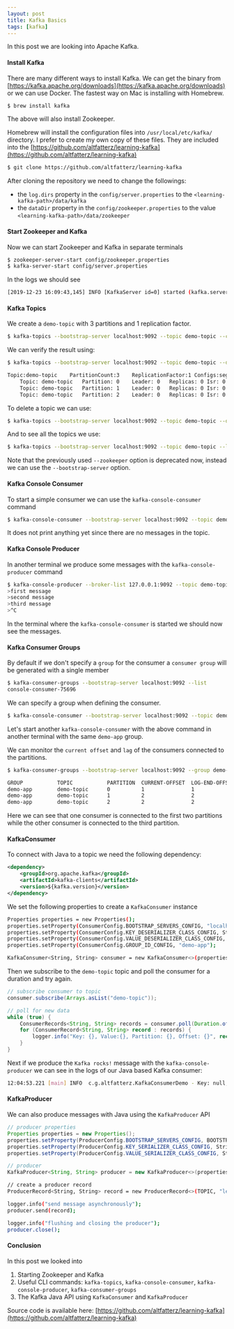 ```yaml
---
layout: post
title: Kafka Basics
tags: [kafka]
---
```


In this post we are looking into Apache Kafka. 

#### Install Kafka

There are many different ways to install Kafka. We can get the binary from [https://kafka.apache.org/downloads](https://kafka.apache.org/downloads) 
or we can use Docker. The fastest way on Mac is installing with Homebrew. 

```bash
$ brew install kafka
```

The above will also install Zookeeper.

Homebrew will install the configuration files into `/usr/local/etc/kafka/` directory. I prefer to create my own copy of these files.
They are included into the [https://github.com/altfatterz/learning-kafka](https://github.com/altfatterz/learning-kafka) 

```bash
$ git clone https://github.com/altfatterz/learning-kafka
```   

After cloning the repository we need to change the followings:
 
* the `log.dirs` property in the `config/server.properties` to the `<learning-kafka-path>/data/kafka` 
* the `dataDir` property in the `config/zookeeper.properties` to the value `<learning-kafka-path>/data/zookeeper`

#### Start Zookeeper and Kafka

Now we can start Zookeeper and Kafka in separate terminals

```bash
$ zookeeper-server-start config/zookeeper.properties
$ kafka-server-start config/server.properties
```

In the logs we should see

```bash
[2019-12-23 16:09:43,145] INFO [KafkaServer id=0] started (kafka.server.KafkaServer)
```

#### Kafka Topics

We create a `demo-topic` with 3 partitions and 1 replication factor.

```bash
$ kafka-topics --bootstrap-server localhost:9092 --topic demo-topic --create --partitions 3 --replication-factor 1
```

We can verify the result using:

```bash
$ kafka-topics --bootstrap-server localhost:9092 --topic demo-topic --describe

Topic:demo-topic	PartitionCount:3	ReplicationFactor:1	Configs:segment.bytes=1073741824
	Topic: demo-topic	Partition: 0	Leader: 0	Replicas: 0	Isr: 0
	Topic: demo-topic	Partition: 1	Leader: 0	Replicas: 0	Isr: 0
	Topic: demo-topic	Partition: 2	Leader: 0	Replicas: 0	Isr: 0
```

To delete a topic we can use:

```bash
$ kafka-topics --bootstrap-server localhost:9092 --topic demo-topic --delete
```

And to see all the topics we use:

```bash
$ kafka-topics --bootstrap-server localhost:9092 --topic demo-topic --list
```

Note that the previously used `--zookeeper` option is deprecated now, instead we can use the `--bootstrap-server` option.
  
#### Kafka Console Consumer

To start a simple consumer we can use the `kafka-console-consumer` command

```bash
$ kafka-console-consumer --bootstrap-server localhost:9092 --topic demo-topic
```

It does not print anything yet since there are no messages in the topic.

#### Kafka Console Producer

In another terminal we produce some messages with the `kafka-console-producer` command

```bash
$ kafka-console-producer --broker-list 127.0.0.1:9092 --topic demo-topic
>first message
>second message
>third message
>^C
```

In the terminal where the `kafka-console-consumer` is started we should now see the messages.

#### Kafka Consumer Groups

By default if we don't specify a `group` for the consumer a `consumer group` will be generated with a single member   

```bash
$ kafka-consumer-groups --bootstrap-server localhost:9092 --list
console-consumer-75696
```

We can specify a group when defining the consumer. 

```bash
$ kafka-console-consumer --bootstrap-server localhost:9092 --topic demo-topic --group demo-app
```

Let's start another `kafka-console-consumer` with the above command in another terminal with the same `demo-app` group.  

We can monitor the `current offset` and `lag` of the consumers connected to the partitions.

```bash
$ kafka-consumer-groups --bootstrap-server localhost:9092 --group demo-app --describe

GROUP           TOPIC           PARTITION  CURRENT-OFFSET  LOG-END-OFFSET  LAG             CONSUMER-ID                                     HOST            CLIENT-ID
demo-app        demo-topic      0          1               1               0               consumer-1-7e3aa047-c981-4be1-bfac-c0e90305de12 /192.168.1.6    consumer-1
demo-app        demo-topic      1          2               2               0               consumer-1-7e3aa047-c981-4be1-bfac-c0e90305de12 /192.168.1.6    consumer-1
demo-app        demo-topic      2          2               2               0               consumer-1-a1cf8bb1-5aef-4e09-8d88-d3bdc2ff6f33 /192.168.1.6    consumer-1
```

Here we can see that one consumer is connected to the first two partitions while the other consumer is connected to the third partition.

#### KafkaConsumer

To connect with Java to a topic we need the following dependency:

```xml
<dependency>
    <groupId>org.apache.kafka</groupId>
    <artifactId>kafka-clients</artifactId>
    <version>${kafka.version}</version>
</dependency>
```

We set the following properties to create a `KafkaConsumer` instance

```bash
Properties properties = new Properties();
properties.setProperty(ConsumerConfig.BOOTSTRAP_SERVERS_CONFIG, "localhost:9092");
properties.setProperty(ConsumerConfig.KEY_DESERIALIZER_CLASS_CONFIG, StringDeserializer.class.getName());
properties.setProperty(ConsumerConfig.VALUE_DESERIALIZER_CLASS_CONFIG, StringDeserializer.class.getName());
properties.setProperty(ConsumerConfig.GROUP_ID_CONFIG, "demo-app");

KafkaConsumer<String, String> consumer = new KafkaConsumer<>(properties);
```

Then we subscribe to the `demo-topic` topic and poll the consumer for a duration and try again.

```java
// subscribe consumer to topic
consumer.subscribe(Arrays.asList("demo-topic"));

// poll for new data
while (true) {
    ConsumerRecords<String, String> records = consumer.poll(Duration.ofMillis(200));
    for (ConsumerRecord<String, String> record : records) {
        logger.info("Key: {}, Value:{}, Partition: {}, Offset: {}", record.key(), record.value(), record.partition(), record.offset());
    }
}
```

Next if we produce the `Kafka rocks!` message with the `kafka-console-producer` we can see in the logs of our Java based Kafka consumer:

```bash
12:04:53.221 [main] INFO  c.g.altfatterz.KafkaConsumerDemo - Key: null, Value:Kafka rocks!, Partition: 2, Offset: 4
``` 

#### KafkaProducer

We can also produce messages with Java using the `KafkaProducer` API

```java
// producer properties
Properties properties = new Properties();
properties.setProperty(ProducerConfig.BOOTSTRAP_SERVERS_CONFIG, BOOTSTRAP_SERVERS);
properties.setProperty(ProducerConfig.KEY_SERIALIZER_CLASS_CONFIG, StringSerializer.class.getName());
properties.setProperty(ProducerConfig.VALUE_SERIALIZER_CLASS_CONFIG, StringSerializer.class.getName());

// producer
KafkaProducer<String, String> producer = new KafkaProducer<>(properties);
```

```bash
// create a producer record
ProducerRecord<String, String> record = new ProducerRecord<>(TOPIC, "learning kafka");

logger.info("send message asynchronously");
producer.send(record);

logger.info("flushing and closing the producer");
producer.close();
```

#### Conclusion

In this post we looked into 

1. Starting Zookeeper and Kafka
2. Useful CLI commands: `kafka-topics`, `kafka-console-consumer`, `kafka-console-producer`, `kafka-consumer-groups`
3. The Kafka Java API using `KafkaConsumer` and `KafkaProducer`

Source code is available here: [https://github.com/altfatterz/learning-kafka](https://github.com/altfatterz/learning-kafka)